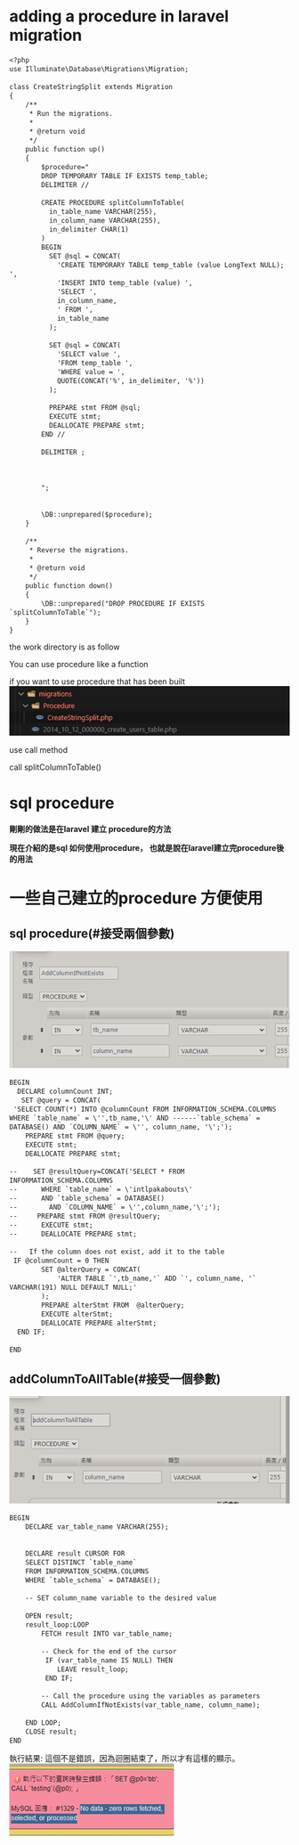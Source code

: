 # adding a procedure in laravel migration

```
<?php
use Illuminate\Database\Migrations\Migration;

class CreateStringSplit extends Migration
{
    /**
     * Run the migrations.
     *
     * @return void
     */
    public function up()
    {
        $procedure="
        DROP TEMPORARY TABLE IF EXISTS temp_table;
        DELIMITER //
      
        CREATE PROCEDURE splitColumnToTable(
          in_table_name VARCHAR(255),
          in_column_name VARCHAR(255),
          in_delimiter CHAR(1)
        )
        BEGIN
          SET @sql = CONCAT(
            'CREATE TEMPORARY TABLE temp_table (value LongText NULL); ',
            'INSERT INTO temp_table (value) ',
            'SELECT ',
            in_column_name,
            ' FROM ',
            in_table_name
          );
          
          SET @sql = CONCAT(
            'SELECT value ',
            'FROM temp_table ',
            'WHERE value = ',
            QUOTE(CONCAT('%', in_delimiter, '%'))
          );
          
          PREPARE stmt FROM @sql;
          EXECUTE stmt;
          DEALLOCATE PREPARE stmt;
        END //
        
        DELIMITER ;
        

     
        ";

  
        \DB::unprepared($procedure);
    }
  
    /**
     * Reverse the migrations.
     *
     * @return void
     */
    public function down()
    {
        \DB::unprepared("DROP PROCEDURE IF EXISTS `splitColumnToTable`");
    }
}

```
the work directory is as follow 

You can use procedure like a function

if you want to use procedure that has been built
![Alt text](image.png)

use call method

call splitColumnToTable()


# sql procedure

 **剛剛的做法是在laravel 建立 procedure的方法**

 **現在介紹的是sql 如何使用procedure， 也就是說在laravel建立完procedure後 的用法**




# 一些自己建立的procedure 方便使用

## sql procedure(**#接受兩個參數**)
![Alt text](image-1.png)
```
BEGIN
  DECLARE columnCount INT;
   SET @query = CONCAT(
 'SELECT COUNT(*) INTO @columnCount FROM INFORMATION_SCHEMA.COLUMNS WHERE `table_name` = \'',tb_name,'\' AND ------`table_schema` = DATABASE() AND `COLUMN_NAME` = \'', column_name, '\';');
    PREPARE stmt FROM @query;
    EXECUTE stmt;
    DEALLOCATE PREPARE stmt;

--    SET @resultQuery=CONCAT('SELECT * FROM INFORMATION_SCHEMA.COLUMNS
--     	WHERE `table_name` = \'intlpakabouts\'
--      AND `table_schema` = DATABASE()
--        AND `COLUMN_NAME` = \'',column_name,'\';');
--     PREPARE stmt FROM @resultQuery;
--      EXECUTE stmt;
--      DEALLOCATE PREPARE stmt;

--   If the column does not exist, add it to the table
 IF @columnCount = 0 THEN
        SET @alterQuery = CONCAT(
            'ALTER TABLE `',tb_name,'` ADD `', column_name, '` VARCHAR(191) NULL DEFAULT NULL;'
        );
        PREPARE alterStmt FROM  @alterQuery;
        EXECUTE alterStmt;
        DEALLOCATE PREPARE alterStmt;
  END IF;

END
```
## addColumnToAllTable(**#接受一個參數**)
![Alt text](image-3.png)
```
BEGIN
    DECLARE var_table_name VARCHAR(255);


    DECLARE result CURSOR FOR
    SELECT DISTINCT `table_name`
    FROM INFORMATION_SCHEMA.COLUMNS
    WHERE `table_schema` = DATABASE();

    -- SET column_name variable to the desired value

    OPEN result;
    result_loop:LOOP
        FETCH result INTO var_table_name;

        -- Check for the end of the cursor
         IF (var_table_name IS NULL) THEN
            LEAVE result_loop;
         END IF;

        -- Call the procedure using the variables as parameters
        CALL AddColumnIfNotExists(var_table_name, column_name);

    END LOOP;
    CLOSE result;
END
```

執行結果:
這個不是錯誤，因為迴圈結束了，所以才有這樣的顯示。
![Alt text](image-2.png)



